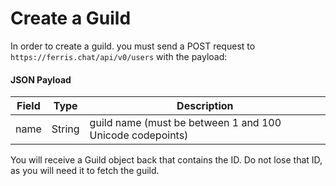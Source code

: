 # Create a Guild

In order to create a guild. you must send a POST request to `https://ferris.chat/api/v0/users` with the payload:

#### JSON Payload
| Field | Type | Description |
| ----- | ---- | ----------- |
| name | String | guild name (must be between 1 and 100 Unicode codepoints) |

You will receive a Guild object back that contains the ID. Do not lose that ID, as you will need it to fetch the guild.